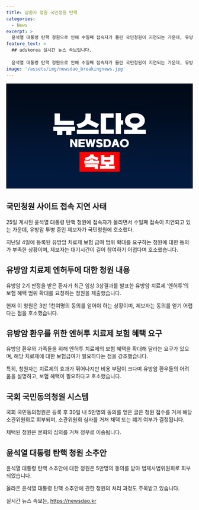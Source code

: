 ```yaml
---
title: 암환자 청원 국민청원 탄핵
categories:
  - News
excerpt: >
  윤석열 대통령 탄핵 청원으로 인해 수일째 접속자가 몰린 국민청원이 지연되는 가운데, 유방암 환우가 보험 혜택을 요청하는 청원글이 주목을 받고 있다. 유방암 환우인 제보자는 엔허투 치료제의 보험 혜택 확대를 호소하며, 현재 3만 1천여명의 동의를 얻은 상황이지만 5만명의 동의가 필요하다고 말했다. 또한, 치료제 비용 부담 문제에 대해 자신의 이야기를 전했다. 국회 국민동의청원에 대한 절차와 윤석열 대통령 탄핵 소추안 청원에 대한 상황도 함께 언급되었다. 윤석열 대통령의 탄핵 청원으로 인한 이목 집중에 더해, 유방암 환우의 소리가 주목받고 있다.
feature_text: >
  ## adskorea 실시간 뉴스 속보입니다.

  윤석열 대통령 탄핵 청원으로 인해 수일째 접속자가 몰린 국민청원이 지연되는 가운데, 유방암 환우가 보험 혜택을 요청하는 청원글이 주목을 받고 있다. 유방암 환우인 제보자는 엔허투 치료제의 보험 혜택 확대를 호소하며, 현재 3만 1천여명의 동의를 얻은 상황이지만 5만명의 동의가 필요하다고 말했다. 또한, 치료제 비용 부담 문제에 대해 자신의 이야기를 전했다. 국회 국민동의청원에 대한 절차와 윤석열 대통령 탄핵 소추안 청원에 대한 상황도 함께 언급되었다. 윤석열 대통령의 탄핵 청원으로 인한 이목 집중에 더해, 유방암 환우의 소리가 주목받고 있다.
image: '/assets/img/newsdao_breakingnews.jpg'
---
```


<p><img src="/assets/img/newsdao_breakingnews.jpg" alt="adskorea 속보" /></p>

<h2 data-ke-size="size26">국민청원 사이트 접속 지연 사태</h2>

<p data-ke-size="size16">25일 게시된 윤석열 대통령 탄핵 청원에 접속자가 몰리면서 수일째 접속이 지연되고 있는 가운데, 유방암 투병 중인 제보자가 국민청원에 호소했다.</p>

<p data-ke-size="size16">지난달 4일에 등록된 유방암 치료제 보험 급여 범위 확대를 요구하는 청원에 대한 동의가 부족한 상황이며, 제보자는 대기시간이 길어 참여하기 어렵다며 호소했습니다.</p>

<h2 data-ke-size="size26">유방암 치료제 엔허투에 대한 청원 내용</h2>

<p data-ke-size="size16">유방암 2기 판정을 받은 환자가 최근 임상 3상결과를 발표한 유방암 치료제 ‘엔허투’의 보험 혜택 범위 확대를 요청하는 청원을 제출했습니다.</p>

<p data-ke-size="size16">현재 이 청원은 3만 1천여명의 동의를 얻어야 하는 상황이며, 제보자는 동의를 얻기 어렵다는 점을 호소했습니다.</p>

<h2 data-ke-size="size26">유방암 환우를 위한 엔허투 치료제 보험 혜택 요구</h2>

<p data-ke-size="size16">유방암 환우와 가족들을 위해 엔허투 치료제의 보험 혜택을 확대해 달라는 요구가 있으며, 해당 치료제에 대한 보험급여가 필요하다는 점을 강조했습니다.</p>

<p data-ke-size="size16">특히, 청원자는 치료제의 효과가 뛰어나지만 비용 부담이 크다며 유방암 환우들의 어려움을 설명하고, 보험 혜택이 필요하다고 호소했습니다.</p>

<h2 data-ke-size="size26">국회 국민동의청원 시스템</h2>

<p data-ke-size="size16">국회 국민동의청원은 등록 후 30일 내 5만명의 동의를 얻은 글은 청원 접수를 거쳐 해당 소관위원회로 회부되며, 소관위원회 심사를 거쳐 채택 또는 폐기 여부가 결정됩니다.</p>

<p data-ke-size="size16">채택된 청원은 본회의 심의를 거쳐 정부로 이송됩니다.</p>

<h2 data-ke-size="size26">윤석열 대통령 탄핵 청원 소추안</h2>

<p data-ke-size="size16">윤석열 대통령 탄핵 소추안에 대한 청원은 5만명의 동의를 받아 법제사법위원회로 회부되었습니다.</p>

<p data-ke-size="size16">올라온 윤석열 대통령 탄핵 소추안에 관한 청원의 처리 과정도 주목받고 있습니다.</p>
실시간 뉴스 속보는, <a href="https://newsdao.kr" rel="dofollow">https://newsdao.kr</a>


